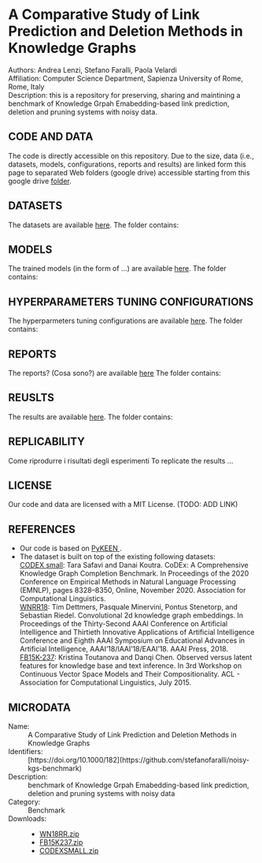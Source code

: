 # A Comparative Study of Link Prediction and Deletion Methods in Knowledge Graphs
Authors: Andrea Lenzi, Stefano Faralli, Paola Velardi<br>
Affiliation: Computer Science Department, Sapienza University of Rome, Rome, Italy<br>
Description: this is a repository for preserving, sharing and maintining a benchmark of Knowledge Grpah Emabedding-based link prediction, deletion and pruning systems with noisy data. <br>

## CODE AND DATA
The code is directly accessible on this repository.  Due to the size, data (i.e., datasets, models, configurations, reports and results) are linked form this page to separated Web folders (google drive) accessible starting from this google drive  <a href="https://drive.google.com/drive/folders/1h_B_0Kent6_F9j8xghKmgAejFF2vRyH-?usp=share_link">folder</a>.

## DATASETS

The datasets are available <a href="https://drive.google.com/drive/folders/19uCbXuMMIgJlMD5JTJAdg8odIsPycWDl?usp=share_link">here</a>.
The folder contains:

## MODELS

The trained models (in the form of ...) are available <a href="https://drive.google.com/drive/folders/1VW3s2XTPz7AaUgjqYn9AbW9N1RqQETsk?usp=share_link">here</a>. 
The folder contains:


## HYPERPARAMETERS TUNING CONFIGURATIONS

The hyperparmeters tuning configurations are available <a href="https://drive.google.com/drive/folders/11S3kD3Q2xLzyuobEVGK4tYV_ZjWvkLQn?usp=share_link">here</a>.
The folder contains:


## REPORTS
The reports? (Cosa sono?) are available <a href="https://drive.google.com/drive/folders/105h7Wc_JgBfKVCu7uKreBtDQ-U8FFlq-?usp=share_link">here</a>
The folder contains:

## REUSLTS
The results are available <a href="https://drive.google.com/drive/folders/1m2KgYbSbMXM1VmC5snmuT9UFhH11MRO1?usp=share_link">here</a>.
The folder contains:


## REPLICABILITY
Come riprodurre i risultati degli esperimenti 
To replicate the results ...

## LICENSE
Our code and data are licensed with a MIT License.  (TODO: ADD LINK)


## REFERENCES
- Our code is based on <a href="https://github.com/pykeen/pykeen"> PyKEEN </a>.<br>
- The dataset is built on top of the existing following datasets:<br>
  <a href="https://github.com/tsafavi/codex">CODEX small</a>: Tara Safavi and Danai Koutra. CoDEx: A Comprehensive Knowledge Graph Completion
Benchmark. In Proceedings of the 2020 Conference on Empirical Methods in Natural Language
Processing (EMNLP), pages 8328–8350, Online, November 2020. Association for Computational
Linguistics. <br>
  <a href="https://github.com/TimDettmers/ConvE">WNRR18</a>: Tim Dettmers, Pasquale Minervini, Pontus Stenetorp, and Sebastian Riedel. Convolutional 2d
knowledge graph embeddings. In Proceedings of the Thirty-Second AAAI Conference on Artificial
Intelligence and Thirtieth Innovative Applications of Artificial Intelligence Conference and Eighth
AAAI Symposium on Educational Advances in Artificial Intelligence, AAAI’18/IAAI’18/EAAI’18.
AAAI Press, 2018.<br>
  <a href="https://www.microsoft.com/en-us/download/details.aspx?id=52312">FB15K-237</a>: Kristina Toutanova and Danqi Chen. Observed versus latent features for knowledge base and
text inference. In 3rd Workshop on Continuous Vector Space Models and Their Compositionality.
ACL - Association for Computational Linguistics, July 2015.<br>

## MICRODATA

<article typeof="dcat:Dataset">
    <dl>
      <dt>Name:</dt>
      <dd property="dc:title">A Comparative Study of Link Prediction and Deletion Methods in Knowledge Graphs</dd>
      <dt>Identifiers:</dt>
      <dd property="dc:identifier">[https://doi.org/10.1000/182](https://github.com/stefanofaralli/noisy-kgs-benchmark)</dd>
      <dt>Description:</dt>
      <dd property="dc:description">benchmark of Knowledge Grpah Emabedding-based link prediction, deletion and pruning systems with noisy data</dd>
      <dt>Category:</dt>
      <dd rel="dc:subject">Benchmark</dd>
      <dt class="field-label">Downloads:</dt>
      <dd>
        <ul>
          <li>
            <a rel="dcat:distribution" href="https://drive.google.com/file/d/1jqdLffdzJFeCGN2jD7Xt1qWGXyGn6o27/view?usp=share_link"><span property="dcat:mediaType" content="application/tsv+zip">WN18RR.zip</span></a>
          </li>
            <li>
            <a rel="dcat:distribution" href="https://drive.google.com/file/d/1i6ZkOsmymcXvfiEF3GgVok4yCr4lNTxV/view?usp=share_link"><span property="dcat:mediaType" content="application/tsv+zip">FB15K237.zip</span></a>
          </li>
              <li>
            <a rel="dcat:distribution" href=" https://drive.google.com/file/d/1PNG9Sj0EF-EeT8eYzFcWWLI0EPr7KgfY/view?usp=share_link"><span property="dcat:mediaType" content="application/tsv+zip">CODEXSMALL.zip</span></a>
          </li>
        </ul>
      </dd>
    </dl>
  </article>
